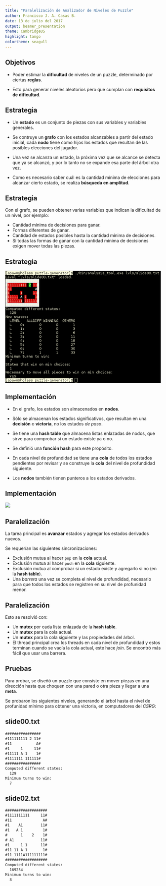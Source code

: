 ```yaml
---
title: "Paralelización de Analizador de Niveles de Puzzle"
author: Francisco J. A. Casas B.
date: 13 de julio del 2017
output: beamer_presentation
theme: CambridgeUS
highlight: tango
colortheme: seagull
---
```


## Objetivos

* Poder estimar la **dificultad** de niveles de un puzzle, determinado por ciertas **reglas**.

* Esto para generar niveles aleatorios pero que cumplan con **requisitos de dificultad**.

## Estrategia

* Un **estado** es un conjunto de piezas con sus variables y variables generales.

* Se contruye un **grafo** con los estados alcanzables a partir del estado inicial, cada **nodo** tiene como hijos los estados que resultan de las posibles elecciones del jugador.

* Una vez se alcanza un estado, la próxima vez que se alcance se detecta que ya se alcanzó, y por lo tanto no se expande esa parte del árbol otra vez.

* Como es necesario saber cuál es la cantidad mínima de elecciones para alcanzar cierto estado, se realiza **búsqueda en amplitud**.

## Estrategia

Con el grafo, se pueden obtener varias variables que indican la dificultad de un nivel, por ejemplo:

* Cantidad mínima de decisiones para ganar.
* Formas diferentes de ganar.
* Cantidad de estados posibles hasta la cantidad mínima de decisiones.
* Si todas las formas de ganar con la cantidad mínima de decisiones exigen mover todas las piezas.

## Estrategia

![](analysis_tool.png)

## Implementación

* En el grafo, los estados son almacenados en **nodos**.

* Sólo se almacenan los estados significativos, que resultan en una **decisión** o **victoria**, no los estados *de paso*.

* Se tiene una **hash table** que almacena listas enlazadas de nodos, que sirve para comprobar si un estado existe ya o no.

* Se definió una **función hash** para este propósito.

* En cada nivel de profundidad se tiene una **cola** de todos los estados pendientes por revisar y se construye la **cola** del nivel de profundidad siguiente.

* Los **nodos** también tienen punteros a los estados derivados.

## Implementación

![](hash_table.png)

## Paralelización

La tarea principal es **avanzar** estados y agregar los estados derivados nuevos.

Se requerían las siguientes sincronizaciones:

* Exclusión mutua al hacer `pop` en la **cola** actual.
* Exclusión mutua al hacer `push` en la **cola** siguiente.
* Exclusión mutua al comprobar si un estado existe y agregarlo si no (en la **hash table**).
* Una *barrera* una vez se completa el nivel de profundidad, necesario para que todos los estados se registren en su nivel de profunidad menor.

## Paralelización

Esto se resolvió con:

* Un **mutex** por cada lista enlazada de la **hash table**.
* Un **mutex** para la cola actual.
* Un **mutex** para la cola siguiente y las propiedades del árbol.
* El thread principal crea los threads en cada nivel de profundidad y estos terminan cuando se vacía la cola actual, este hace *join*. Se encontró más fácil que usar una barrera.

## Pruebas

Para probar, se diseñó un puzzle que consiste en mover piezas en una dirección hasta que choquen con una pared o otra pieza y llegar a una **meta**.

Se probaron los siguientes niveles, generando el árbol hasta el nivel de profunidad mínimo para obtener una victoria, en computadores del *CSRG*:

## slide00.txt

```
################
#111111111 2 11#
#11           A#
#1     1     11#
#11111 A 1    1#
#1111111 111111#
################
Computed different states:
  129
Minimum turns to win:
  7
```

## slide02.txt

```
###################
#1111111111     11#
#11              A#
#1    A1        11#
#1   A 1         1#
#      1    2    1#
# A1            11#
#1     1 1      11#
#11 11 A 1       1#
#11 1111A111111111#
###################
Computed different states:
  169254
Minimum turns to win:
  8
```
